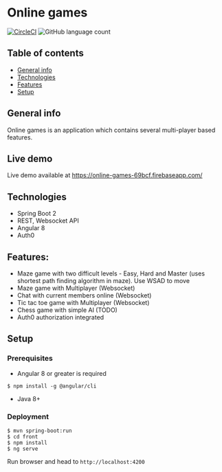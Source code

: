 # Online games 
[![CircleCI](https://circleci.com/gh/grzegorz103/online-games.svg?style=svg)](https://circleci.com/gh/grzegorz103/online-games) ![GitHub language count](https://img.shields.io/github/languages/count/grzegorz103/online-games)

## Table of contents
* [General info](#general-info)
* [Technologies](#technologies)
* [Features](#features)
* [Setup](#setup)

## General info

Online games is an application which contains several multi-player based features.

## Live demo
Live demo available at https://online-games-69bcf.firebaseapp.com/

## Technologies

- Spring Boot 2
- REST, Websocket API
- Angular 8
- Auth0

## Features:

- Maze game with two difficult levels - Easy, Hard and Master (uses shortest path finding algorithm in maze). Use WSAD to move
- Maze game with Multiplayer (Websocket)
- Chat with current members online (Websocket)
- Tic tac toe game with Multiplayer (Websocket)
- Chess game with simple AI (TODO)    
- Auth0 authorization integrated

## Setup
### Prerequisites

- Angular 8 or greater is required
```$xslt
$ npm install -g @angular/cli
``` 
- Java 8+

### Deployment

```
$ mvn spring-boot:run
$ cd front
$ npm install
$ ng serve
```
Run browser and head to ```http://localhost:4200```
